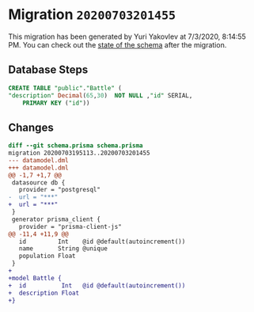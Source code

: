 # Migration `20200703201455`

This migration has been generated by Yuri Yakovlev at 7/3/2020, 8:14:55 PM.
You can check out the [state of the schema](./schema.prisma) after the migration.

## Database Steps

```sql
CREATE TABLE "public"."Battle" (
"description" Decimal(65,30)  NOT NULL ,"id" SERIAL,
    PRIMARY KEY ("id"))
```

## Changes

```diff
diff --git schema.prisma schema.prisma
migration 20200703195113..20200703201455
--- datamodel.dml
+++ datamodel.dml
@@ -1,7 +1,7 @@
 datasource db {
   provider = "postgresql"
-  url = "***"
+  url = "***"
 }
 generator prisma_client {
   provider = "prisma-client-js"
@@ -11,4 +11,9 @@
   id         Int    @id @default(autoincrement())
   name       String @unique
   population Float
 }
+
+model Battle {
+  id          Int   @id @default(autoincrement())
+  description Float
+}
```


